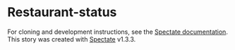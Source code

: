 # Restaurant-status

For cloning and development instructions, see the [Spectate documentation](https://github.com/graphicsdesk/spectate/#cloning-a-spectate-project). This story was created with [Spectate](https://github.com/graphicsdesk/spectate) v1.3.3.
